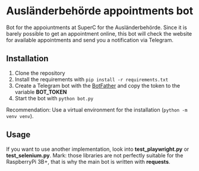 # Ausländerbehörde appointments bot

 Bot for the appoiuntments at SuperC for the Ausländerbehörde. Since it is barely possible to get an appointment online, this bot will check the website for available appointments and send you a notification via Telegram.

## Installation

1. Clone the repository
2. Install the requirements with `pip install -r requirements.txt`
3. Create a Telegram bot with the [BotFather](https://t.me/botfather) and copy the token to the variable **BOT_TOKEN**
4. Start the bot with `python bot.py`

Recommendation: Use a virtual environment for the installation (`python -m venv venv`).

## Usage

If you want to use another implementation, look into **test_playwright.py** or **test_selenium.py**. Mark: those libraries are not perfectly suitable for the RaspberryPi 3B+, that is why the main bot is written with **requests**. 